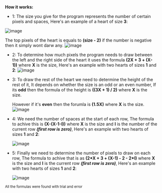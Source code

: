 **How it works:**

* 1:
  The size you give for the program represents the number of certain pixels and spaces, Here's an example of a heart of size **3**:
  
![image](https://github.com/realabases/heart.c/assets/138024063/5eb46e6e-dd94-4274-8332-75c91a4c1fa6)

  The top pixels of the heart is equals to **(size - 2)** if the number is negative then it simply wont darw any.
  ![image](https://github.com/realabases/heart.c/assets/138024063/abe1ff95-3892-457d-b2d6-a8275f5ac528)

* 2:
  To determine how much pixels the program needs to draw between the left and the right side of the heart it uses the formula **(2X + 3 + (X-1))** where **X** is the size, Here's an example with two hearts of sizes **1** and **2**:
  ![image](https://github.com/realabases/heart.c/assets/138024063/f2f06cf8-c3a1-49c0-b4dc-f30232050f86)


* 3:
  To draw the rest of the heart we need to determine the height of the rest of it, It depends on whether the size is an odd or an even number, If its **odd** then the formula of the height is **((3X + 1) / 2)** where **X** is the size.
  
  However if it's **even** then the forumla is **(1.5X)** where **X** is the size.
![image](https://github.com/realabases/heart.c/assets/138024063/3dc266f9-2f35-4157-b777-efcb850b45e0)

* 4:
  We need the number of spaces at the start of each row, The formula to achive this is **(X-(X-1-I))** where **X** is the size and **I** is the number of the current row ***(first row is zero)***, Here's an example with two hearts of sizes **1** and **2**:

  ![image](https://github.com/realabases/heart.c/assets/138024063/8ece1c2c-030d-4728-8d3d-ce28fa427acd)

* 5:
  Finally we need to determine the number of pixels to draw on each row, The formula to achive that is as **(2\*X + 3 + (X-1) - 2 - 2\*I)** where **X** is the size and **I** is the current row ***(first row is zero)***, Here's an example with two hearts of sizes **1** and **2**:

  ![image](https://github.com/realabases/heart.c/assets/138024063/34c81368-779f-4d1e-9dea-e66fb0c23737)


<sub>All the formulas were found with trial and error</sub>	
